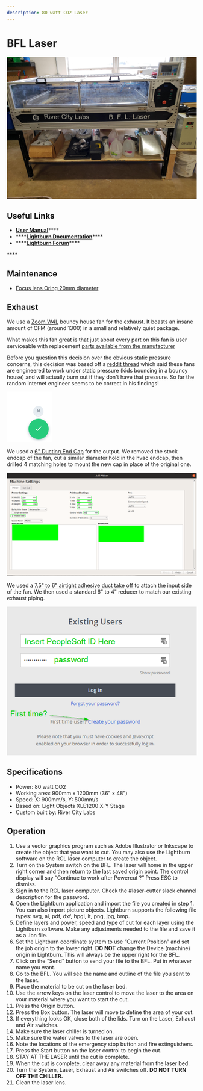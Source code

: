 ```yaml
---
description: 80 watt CO2 Laser
---
```


# BFL Laser

![](../.gitbook/assets/bfl-laser.jpg)

## Useful Links

* [**User Manual**](https://drive.google.com/file/d/0BysG132m5sYncWg0Y1Z1M2hjTjA/view?usp=sharing)\*\*\*\*
* \*\*\*\*[**Lightburn Documentation**](https://github.com/LightBurnSoftware/Documentation/blob/master/README.md)\*\*\*\*
* \*\*\*\*[**Lightburn Forum**](https://forum.lightburnsoftware.com/)\*\*\*\*

\*\*\*\*

## **Maintenance**

* [Focus lens Oring 20mm diameter](https://www.amazon.com/dp/B07MY2YBKL/ref=cm_sw_r_cp_apa_i_u9HjEbS4N5DD2)

## Exhaust

We use a [Zoom W4L](https://zoomblowers.com/w4l-750-watt-zoom-blower.html) bouncy house fan for the exhaust. It boasts an insane amount of CFM \(around 1300\) in a small and relatively quiet package.

What makes this fan great is that just about every part on this fan is user serviceable with replacement [parts available from the manufacturer](https://zoomblowers.com/air-blowers/res-inflatable-blowers)

Before you question this decision over the obvious static pressure concerns, this decision was based off a [reddit thread](https://www.reddit.com/r/lasercutting/comments/5f0wmn/on_extraction_fans/) which said these fans are engineered to work under static pressure \(kids bouncing in a bouncy house\) and will actually burn out if they don't have that pressure. So far the random internet engineer seems to be correct in his findings!

![Off the shelf HVAC ducting was used to create an input and output adapter for the fan](../.gitbook/assets/image%20%2847%29.png)

We used a [6" Ducting End Cap](https://www.lowes.com/pd/IMPERIAL-6-in-dia-Galvanized-Steel-Round-End-Cap/3711202) for the output. We removed the stock endcap of the fan, cut a similar diameter hold in the hvac endcap, then drilled 4 matching holes to mount the new cap in place of the original one.

![output adapter](../.gitbook/assets/image%20%2843%29.png)

We used a [7.5" to 6" airtight adhesive duct take off ](https://www.lowes.com/pd/IMPERIAL-7-5-in-x-3-25-in-Galvanized-Steel-Airtight-Adhesive-Duct-Take-Off/1000228293) to attach the input side of the fan. We then used a standard 6" to 4" reducer to match our existing exhaust piping.

![input adapter](../.gitbook/assets/image%20%2814%29.png)



## Specifications

* Power: 80 watt CO2
* Working area: 900mm x 1200mm \(36" x 48"\)
* Speed: X: 900mm/s, Y: 500mm/s
* Based on: Light Objects XLE1200 X-Y Stage
* Custom built by: River City Labs

## **Operation**

1. Use a vector graphics program such as Adobe Illustrator or Inkscape to create the object that you want to cut. You may also use the Lightburn software on the RCL laser computer to create the object.
2. Turn on the System switch on the BFL. The laser will home in the upper right corner and then return to the last saved origin point. The control display will say “Continue to work after Powercut ?” Press ESC to dismiss.
3. Sign in to the RCL laser computer. Check the \#laser-cutter slack channel description for the password.
4. Open the Lightburn application and import the file you created in step 1. You can also import picture objects. Lightburn supports the following file types: svg, ai, pdf, dxf, hpgl, lt, png, jpg, bmp.
5. Define layers and power, speed and type of cut for each layer using the Lightburn software. Make any adjustments needed to the file and save it as a .lbn file.
6. Set the Lightburn coordinate system to use “Current Position” and set the job origin to the lower right. **DO NOT** change the Device \(machine\) origin in Lightburn. This will always be the upper right for the BFL.
7. Click on the “Send” button to send your file to the BFL. Put in whatever name you want.
8. Go to the BFL. You will see the name and outline of the file you sent to the laser.
9. Place the material to be cut on the laser bed.
10. Use the arrow keys on the laser control to move the laser to the area on your material where you want to start the cut.
11. Press the Origin button.
12. Press the Box button. The laser will move to define the area of your cut.
13. If everything looks OK, close both of the lids. Turn on the Laser, Exhaust and Air switches.
14. Make sure the laser chiller is turned on.
15. Make sure the water valves to the laser are open.
16. Note the locations of the emergency stop button and fire extinguishers.
17. Press the Start button on the laser control to begin the cut.
18. STAY AT THE LASER until the cut is complete.
19. When the cut is complete, clear away any material from the laser bed. 
20. Turn the System, Laser, Exhaust and Air switches off. **DO NOT TURN OFF THE CHILLER.**
21. Clean the laser lens.

